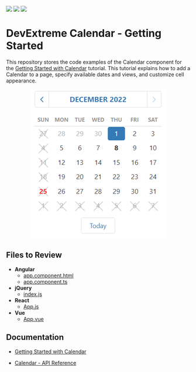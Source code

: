 <!-- default badges list -->
![](https://img.shields.io/endpoint?url=https://codecentral.devexpress.com/api/v1/VersionRange/452992400/22.2.3%2B)
[![](https://img.shields.io/badge/Open_in_DevExpress_Support_Center-FF7200?style=flat-square&logo=DevExpress&logoColor=white)](https://supportcenter.devexpress.com/ticket/details/T1063435)
[![](https://img.shields.io/badge/📖_How_to_use_DevExpress_Examples-e9f6fc?style=flat-square)](https://docs.devexpress.com/GeneralInformation/403183)
<!-- default badges end -->
# DevExtreme Calendar - Getting Started

This repository stores the code examples of the Calendar component for the [Getting Started with Calendar](https://js.devexpress.com/Documentation/Guide/UI_Components/Calendar/Getting_Started_with_Calendar/) tutorial. This tutorial explains how to add a Calendar to a page, specify available dates and views, and customize cell appearance.

<div align="center"><img src="./calendar.png" /></div>

## Files to Review

- **Angular**
    - [app.component.html](angular/src/app/app.component.html)
    - [app.component.ts](angular/src/app/app.component.ts)
- **jQuery**
    - [index.js](jquery/src/index.js)
- **React**
    - [App.js](react/src/App.js)
- **Vue**
    - [App.vue](vue/src/App.vue)

## Documentation

- [Getting Started with Calendar](https://js.devexpress.com/Documentation/Guide/UI_Components/Calendar/Getting_Started_with_Calendar/)

- [Calendar - API Reference](https://js.devexpress.com/Documentation/ApiReference/UI_Components/dxCalendar/)
